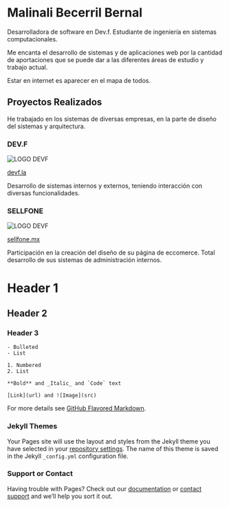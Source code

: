 # Malinali Becerril Bernal

Desarrolladora de software en Dev.f.
Estudiante de ingeniería en sistemas computacionales.

Me encanta el desarrollo de sistemas y de aplicaciones web por la cantidad de aportaciones que se puede dar a las diferentes áreas de estudio y trabajo actual. 

Estar en internet es aparecer en el mapa de todos.

## Proyectos Realizados

He trabajado en los sistemas de diversas empresas, en la parte de diseño del sistemas y arquitectura.

### DEV.F
![LOGO DEVF](https://devf-website.s3.amazonaws.com/static/assets/img/logo-devf-negro.png)

[devf.la](https://devf.la/)

Desarrollo de sistemas internos y externos, teniendo interacción con diversas funcionalidades.

### SELLFONE
![LOGO DEVF](https://www.sellfone.mx/wp-content/uploads/2017/01/logos_colores-13.png)

[sellfone.mx](https://www.sellfone.mx/)

Participación en la creación del diseño de su página de eccomerce. Total desarrollo de sus sistemas de administración internos.

# Header 1
## Header 2
### Header 3
```
- Bulleted
- List

1. Numbered
2. List

**Bold** and _Italic_ and `Code` text

[Link](url) and ![Image](src)
```

For more details see [GitHub Flavored Markdown](https://guides.github.com/features/mastering-markdown/).

### Jekyll Themes

Your Pages site will use the layout and styles from the Jekyll theme you have selected in your [repository settings](https://github.com/malibb/cv/settings). The name of this theme is saved in the Jekyll `_config.yml` configuration file.

### Support or Contact

Having trouble with Pages? Check out our [documentation](https://help.github.com/categories/github-pages-basics/) or [contact support](https://github.com/contact) and we’ll help you sort it out.

